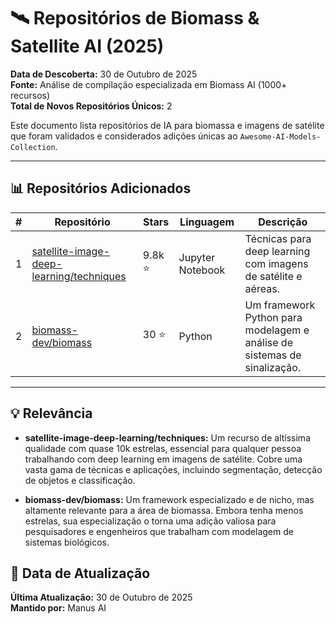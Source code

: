 # 🛰️ Repositórios de Biomass & Satellite AI (2025)

**Data de Descoberta:** 30 de Outubro de 2025  
**Fonte:** Análise de compilação especializada em Biomass AI (1000+ recursos)  
**Total de Novos Repositórios Únicos:** 2

Este documento lista repositórios de IA para biomassa e imagens de satélite que foram validados e considerados adições únicas ao `Awesome-AI-Models-Collection`.

---

## 📊 Repositórios Adicionados

| # | Repositório | Stars | Linguagem | Descrição |
|---|---|---|---|---|
| 1 | [satellite-image-deep-learning/techniques](https://github.com/satellite-image-deep-learning/techniques) | 9.8k ⭐ | Jupyter Notebook | Técnicas para deep learning com imagens de satélite e aéreas. |
| 2 | [biomass-dev/biomass](https://github.com/biomass-dev/biomass) | 30 ⭐ | Python | Um framework Python para modelagem e análise de sistemas de sinalização. |

---

## 💡 Relevância

- **satellite-image-deep-learning/techniques:** Um recurso de altíssima qualidade com quase 10k estrelas, essencial para qualquer pessoa trabalhando com deep learning em imagens de satélite. Cobre uma vasta gama de técnicas e aplicações, incluindo segmentação, detecção de objetos e classificação.

- **biomass-dev/biomass:** Um framework especializado e de nicho, mas altamente relevante para a área de biomassa. Embora tenha menos estrelas, sua especialização o torna uma adição valiosa para pesquisadores e engenheiros que trabalham com modelagem de sistemas biológicos.

## 📅 Data de Atualização

**Última Atualização:** 30 de Outubro de 2025  
**Mantido por:** Manus AI
